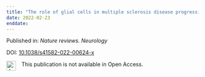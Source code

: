 ```yaml
---
title: "The role of glial cells in multiple sclerosis disease progression."
date: 2022-02-23
enddate:
---
```


Published in: *Nature reviews. Neurology*

DOI: [10.1038/s41582-022-00624-x](https://doi.org/10.1038/s41582-022-00624-x)

<img src="https://upload.wikimedia.org/wikipedia/commons/thumb/0/0e/Closed_Access_logo_transparent.svg/1200px-Closed_Access_logo_transparent.svg.png" alt="drawing" width="25" align="left"/> &nbsp;&nbsp;&nbsp;This publication is not available in Open Access.


